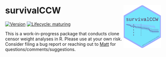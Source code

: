# survivalCCW <img src="./man/figures/hex.png" align="right" width="120"/>

<!-- badges: start -->

[![Version](https://img.shields.io/static/v1.svg?label=github.com/mattsecrest&message=v.0.0.4&color=DC0073)](https://github.com/mattsecrest/survivalCCW)
[![Lifecycle:
maturing](https://img.shields.io/badge/lifecycle-experimental-orange.svg)](https://www.tidyverse.org/lifecycle/#experimental)

<!-- badges: end -->

This is a work-in-progress package that conducts clone censor weight analyses in R. Please use at your own risk. Consider filing a bug report or reaching out to [Matt](mailto:secrmatt@gmail.com) for questions/comments/suggestions.
